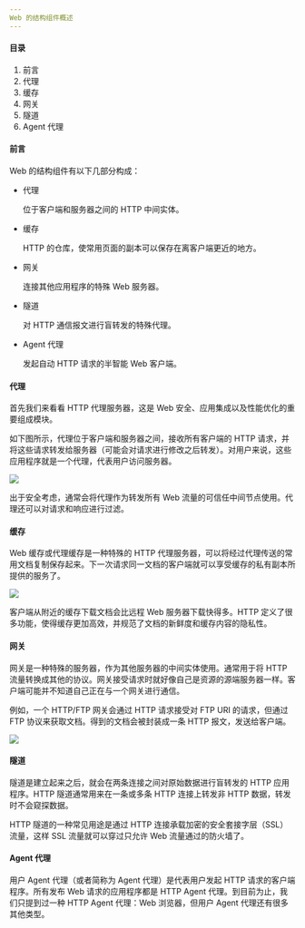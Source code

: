 ```yaml
---
Web 的结构组件概述
---
```


#### 目录

1. 前言
2. 代理
3. 缓存
4. 网关
5. 隧道 
6. Agent 代理

#### 前言

Web 的结构组件有以下几部分构成：

- 代理

  位于客户端和服务器之间的 HTTP 中间实体。

- 缓存

  HTTP 的仓库，使常用页面的副本可以保存在离客户端更近的地方。

- 网关

  连接其他应用程序的特殊 Web 服务器。

- 隧道

  对 HTTP 通信报文进行盲转发的特殊代理。

- Agent 代理

  发起自动 HTTP 请求的半智能 Web 客户端。

#### 代理

首先我们来看看 HTTP 代理服务器，这是 Web 安全、应用集成以及性能优化的重要组成模块。

如下图所示，代理位于客户端和服务器之间，接收所有客户端的 HTTP 请求，并将这些请求转发给服务器（可能会对请求进行修改之后转发）。对用户来说，这些应用程序就是一个代理，代表用户访问服务器。

![](https://i.loli.net/2019/06/21/5d0c8e85e5a2a56556.png)

出于安全考虑，通常会将代理作为转发所有 Web 流量的可信任中间节点使用。代理还可以对请求和响应进行过滤。

#### 缓存

Web 缓存或代理缓存是一种特殊的 HTTP 代理服务器，可以将经过代理传送的常用文档复制保存起来。下一次请求同一文档的客户端就可以享受缓存的私有副本所提供的服务了。

![](https://i.loli.net/2019/06/21/5d0c90189caa012620.png)

客户端从附近的缓存下载文档会比远程 Web 服务器下载快得多。HTTP 定义了很多功能，使得缓存更加高效，并规范了文档的新鲜度和缓存内容的隐私性。

#### 网关

网关是一种特殊的服务器，作为其他服务器的中间实体使用。通常用于将 HTTP 流量转换成其他的协议。网关接受请求时就好像自己是资源的源端服务器一样。客户端可能并不知道自己正在与一个网关进行通信。

例如，一个 HTTP/FTP 网关会通过 HTTP 请求接受对 FTP URI 的请求，但通过 FTP 协议来获取文档。得到的文档会被封装成一条 HTTP 报文，发送给客户端。

![](https://i.loli.net/2019/06/21/5d0c92c1769db59510.png)

#### 隧道

隧道是建立起来之后，就会在两条连接之间对原始数据进行盲转发的 HTTP 应用程序。HTTP 隧道通常用来在一条或多条 HTTP 连接上转发非 HTTP 数据，转发时不会窥探数据。

HTTP 隧道的一种常见用途是通过 HTTP 连接承载加密的安全套接字层（SSL）流量，这样 SSL 流量就可以穿过只允许 Web 流量通过的防火墙了。

#### Agent 代理

用户 Agent 代理（或者简称为 Agent 代理）是代表用户发起 HTTP 请求的客户端程序。所有发布 Web 请求的应用程序都是 HTTP Agent 代理。到目前为止，我们只提到过一种 HTTP Agent 代理：Web 浏览器，但用户 Agent 代理还有很多其他类型。